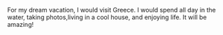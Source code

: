 For my dream vacation, I would visit Greece. I would spend all day in the water, taking photos,living in a cool house, and enjoying life. It will be amazing!
